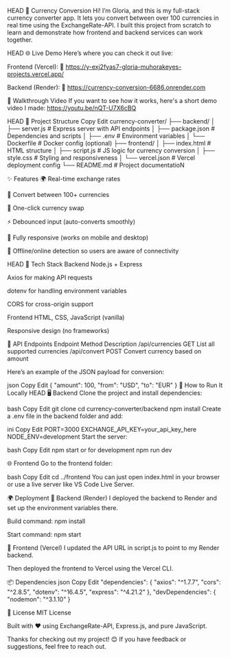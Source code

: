 HEAD
💱 Currency Conversion
Hi! I’m Gloria, and this is my full-stack currency converter app. It lets you convert between over 100 currencies in real time using the ExchangeRate-API. I built this project from scratch to learn and demonstrate how frontend and backend services can work together.

HEAD
🌐 Live Demo
Here’s where you can check it out live:

Frontend (Vercel):
🔗 https://y-exj2fyas7-gloria-muhorakeyes-projects.vercel.app/

Backend (Render):
🔗 https://currency-conversion-6686.onrender.com

🎥 Walkthrough Video
If you want to see how it works, here's a short demo video I made:
https://youtu.be/nQT-U7X6cBQ

HEAD
📁 Project Structure
Copy
Edit
currency-converter/
├── backend/
│   ├── server.js          # Express server with API endpoints
│   ├── package.json       # Dependencies and scripts
│   ├── .env               # Environment variables
│   └── Dockerfile         # Docker config (optional)
├── frontend/
│   ├── index.html         # HTML structure
│   ├── script.js          # JS logic for currency conversion
│   ├── style.css          # Styling and responsiveness
│   └── vercel.json        # Vercel deployment config
└── README.md              # Project documentatioN

✨ Features
🌍 Real-time exchange rates

💱 Convert between 100+ currencies

🔄 One-click currency swap

⚡ Debounced input (auto-converts smoothly)

📱 Fully responsive (works on mobile and desktop)

📡 Offline/online detection so users are aware of connectivity

HEAD
🧰 Tech Stack
Backend
Node.js + Express

Axios for making API requests

dotenv for handling environment variables

CORS for cross-origin support

Frontend
HTML, CSS, JavaScript (vanilla)

Responsive design (no frameworks)

🔌 API Endpoints
Endpoint	Method	Description
/api/currencies	GET	List all supported currencies
/api/convert	POST	Convert currency based on amount

Here’s an example of the JSON payload for conversion:

json
Copy
Edit
{
  "amount": 100,
  "from": "USD",
  "to": "EUR"
}
🚀 How to Run It Locally
HEAD
🖥 Backend
Clone the project and install dependencies:

bash
Copy
Edit
git clone <repository-url>
cd currency-converter/backend
npm install
Create a .env file in the backend folder and add:

ini
Copy
Edit
PORT=3000
EXCHANGE_API_KEY=your_api_key_here
NODE_ENV=development
Start the server:

bash
Copy
Edit
npm start
or for development
npm run dev


🌐 Frontend
Go to the frontend folder:

bash
Copy
Edit
cd ../frontend
You can just open index.html in your browser or use a live server like VS Code Live Server.

🌍 Deployment
🔧 Backend (Render)
I deployed the backend to Render and set up the environment variables there.

Build command: npm install

Start command: npm start

🎯 Frontend (Vercel)
I updated the API URL in script.js to point to my Render backend.

Then deployed the frontend to Vercel using the Vercel CLI.

📦 Dependencies
json
Copy
Edit
"dependencies": {
  "axios": "^1.7.7",
  "cors": "^2.8.5",
  "dotenv": "^16.4.5",
  "express": "^4.21.2"
},
"devDependencies": {
  "nodemon": "^3.1.10"
}


📄 License
MIT License
 

Built with ❤️ using ExchangeRate-API, Express.js, and pure JavaScript.

Thanks for checking out my project! 😊
If you have feedback or suggestions, feel free to reach out.

